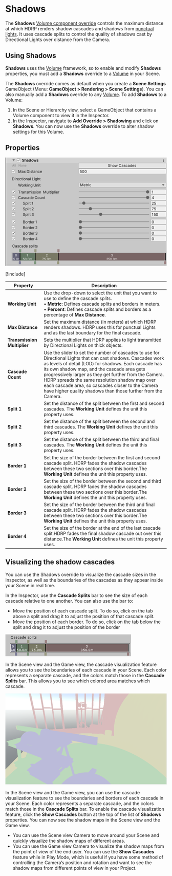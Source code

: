 # Shadows

The **Shadows** [Volume component override](Volume-Components.md) controls the maximum distance at which HDRP renders shadow cascades and shadows from [punctual lights](Glossary.md#PunctualLight). It uses cascade splits to control the quality of shadows cast by Directional Lights over distance from the Camera.

## Using Shadows

**Shadows** uses the [Volume](Volumes.md) framework, so to enable and modify **Shadows** properties, you must add a **Shadows** override to a [Volume](Volumes.md) in your Scene.

The **Shadows** override comes as default when you create a **Scene Settings** GameObject (Menu: **GameObject > Rendering > Scene Settings**). You can also manually add a **Shadows** override to any [Volume](Volumes.md). To add **Shadows** to a Volume:

1. In the Scene or Hierarchy view, select a GameObject that contains a Volume component to view it in the Inspector.
2. In the Inspector, navigate to **Add Override > Shadowing** and click on **Shadows**. You can now use the **Shadows** override to alter shadow settings for this Volume.

## Properties

![](Images/Override-Shadows1.png)

[!include[](snippets/Volume-Override-Enable-Properties.md)]

| **Property**     | **Description**                                              |
| ---------------- | ------------------------------------------------------------ |
| **Working Unit** | Use the drop-down to select the unit that you want to use to define the cascade splits.<br />&#8226; **Metric**: Defines cascade splits and borders in meters.<br />&#8226; **Percent**: Defines cascade splits and borders as a percentage of **Max Distance**. |
| **Max Distance**  | Set the maximum distance (in meters) at which HDRP renders shadows. HDRP uses this for punctual Lights and as the last boundary for the final cascade. |
| **Transmission Multiplier** | Sets the multiplier that HDRP applies to light transmitted by Directional Lights on thick objects. |
| **Cascade Count** | Use the slider to set the number of cascades to use for Directional Lights that can cast shadows. Cascades work as levels of detail (LOD) for shadows. Each cascade has its own shadow map, and the cascade area gets progressively larger as they get further from the Camera. HDRP spreads the same resolution shadow map over each cascade area, so cascades closer to the Camera have higher quality shadows than those further from the Camera. |
| **Split 1**       | Set the distance of the split between the first and second cascades. The **Working Unit** defines the unit this property uses. |
| **Split 2**       | Set the distance of the split between the second and third cascades. The **Working Unit** defines the unit this property uses. |
| **Split 3**       | Set the distance of the split between the third and final cascades. The **Working Unit** defines the unit this property uses. |
| **Border 1**      | Set the size of the border between the first and second cascade split. HDRP fades the shadow cascades between these two sections over this border.The **Working Unit** defines the unit this property uses. |
| **Border 2**      | Set the size of the border between the second and third cascade split. HDRP fades the shadow cascades between these two sections over this border.The **Working Unit** defines the unit this property uses. |
| **Border 3**      | Set the size of the border between the third and final cascade split. HDRP fades the shadow cascades between these two sections over this border.The **Working Unit** defines the unit this property uses. |
| **Border 4**      | Set the size of the border at the end of the last cascade split.HDRP fades the final shadow cascade out over this distance.The **Working Unit** defines the unit this property uses. |

## Visualizing the shadow cascades

You can use the Shadows override to visualize the cascade sizes in the Inspector, as well as the boundaries of the cascades as they appear inside your Scene in real time.

In the Inspector, use the **Cascade Splits** bar to see the size of each cascade relative to one another. You can also use the bar to:

- Move the position of each cascade split. To do so, click on the tab above a split and drag it to adjust the position of that cascade split.
- Move the position of each border. To do so, click on the tab below the split and drag it to adjust the position of the border

![](Images/Override-Shadows2.png)

In the Scene view and the Game view, the cascade visualization feature allows you to see the boundaries of each cascade in your Scene. Each color represents a separate cascade, and the colors match those in the **Cascade Splits** bar. This allows you to see which colored area matches which cascade.

![](Images/Override-Shadows3.png)

In the Scene view and the Game view, you can use the cascade visualization feature to see the boundaries and borders of each cascade in your Scene. Each color represents a separate cascade, and the colors match those in the **Cascade Splits** bar. To enable the cascade visualization feature, click the **Show Cascades** button at the top of the list of **Shadows** properties. You can now see the shadow maps in the Scene view and the Game view. 

- You can use the Scene view Camera to move around your Scene and quickly visualize the shadow maps of different areas.
- You can use the Game view Camera to visualize the shadow maps from the point of view of the end user. You can use the **Show Cascades** feature while in Play Mode, which is useful if you have some method of controlling the Camera’s position and rotation and want to see the shadow maps from different points of view in your Project.
